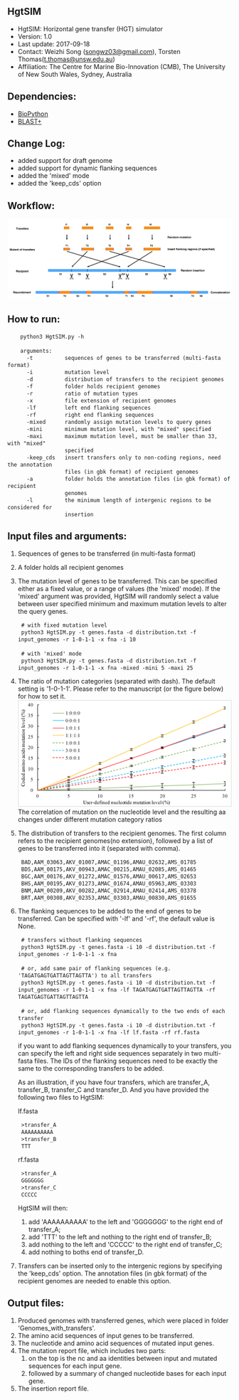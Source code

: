 HgtSIM
---

+ HgtSIM: Horizontal gene transfer (HGT) simulator
+ Version: 1.0
+ Last update: 2017-09-18
+ Contact: Weizhi Song (songwz03@gmail.com), Torsten Thomas(t.thomas@unsw.edu.au)
+ Affiliation: The Centre for Marine Bio-Innovation (CMB), The University of New South Wales, Sydney, Australia

Dependencies:
---

+ [BioPython](https://github.com/biopython/biopython.github.io/)
+ [BLAST+](https://blast.ncbi.nlm.nih.gov/Blast.cgi?PAGE_TYPE=BlastDocs&DOC_TYPE=Download)

Change Log:
---
+ added support for draft genome
+ added support for dynamic flanking sequences
+ added the 'mixed' mode
+ added the 'keep_cds' option

Workflow:
---
![workflow](images/HgtSIM_workflow.jpg)

How to run:
---

        python3 HgtSIM.py -h

        arguments:
          -t          sequences of genes to be transferred (multi-fasta format)
          -i          mutation level
          -d          distribution of transfers to the recipient genomes
          -f          folder holds recipient genomes
          -r          ratio of mutation types
          -x          file extension of recipient genomes
          -lf         left end flanking sequences
          -rf         right end flanking sequences
          -mixed      randomly assign mutation levels to query genes
          -mini       minimum mutation level, with "mixed" specified
          -maxi       maximum mutation level, must be smaller than 33, with "mixed"
                      specified
          -keep_cds   insert transfers only to non-coding regions, need the annotation
                      files (in gbk format) of recipient genomes
          -a          folder holds the annotation files (in gbk format) of recipient
                      genomes
          -l          the minimum length of intergenic regions to be considered for
                      insertion


Input files and arguments:
---

1. Sequences of genes to be transferred (in multi-fasta format)
1. A folder holds all recipient genomes
1. The mutation level of genes to be transferred. This can be specified either as a fixed value, or a range of values (the 'mixed' mode). If the 'mixed' argument was provided,
HgtSIM will randomly select a value between user specified minimum and maximum mutation levels to alter the query genes.

        # with fixed mutation level
        python3 HgtSIM.py -t genes.fasta -d distribution.txt -f input_genomes -r 1-0-1-1 -x fna -i 10

        # with 'mixed' mode
        python3 HgtSIM.py -t genes.fasta -d distribution.txt -f input_genomes -r 1-0-1-1 -x fna -mixed -mini 5 -maxi 25


1. The ratio of mutation categories (separated with dash). The default setting is '1-0-1-1'. Please refer to the manuscript (or the figure below) for how to set it.
![ratio_selection](images/ratio_selection.jpg)
        The correlation of mutation on the nucleotide level and the resulting aa changes under different mutation category ratios
1. The distribution of transfers to the recipient genomes. The first column refers to the recipient genomes(no extension), followed by a list of genes to be transferred into it (separated with comma).

        BAD,AAM_03063,AKV_01007,AMAC_01196,AMAU_02632,AMS_01785
        BDS,AAM_00175,AKV_00943,AMAC_00215,AMAU_02085,AMS_01465
        BGC,AAM_00176,AKV_01272,AMAC_01576,AMAU_00617,AMS_02653
        BHS,AAM_00195,AKV_01273,AMAC_01674,AMAU_05963,AMS_03303
        BNM,AAM_00209,AKV_00282,AMAC_02914,AMAU_02414,AMS_03378
        BRT,AAM_00308,AKV_02353,AMAC_03303,AMAU_00830,AMS_01655

1. The flanking sequences to be added to the end of genes to be transferred. Can be specified with '-lf' and '-rf', the default value is None.

        # transfers without flanking sequences
        python3 HgtSIM.py -t genes.fasta -i 10 -d distribution.txt -f input_genomes -r 1-0-1-1 -x fna

        # or, add same pair of flanking sequences (e.g. 'TAGATGAGTGATTAGTTAGTTA') to all transfers
        python3 HgtSIM.py -t genes.fasta -i 10 -d distribution.txt -f input_genomes -r 1-0-1-1 -x fna -lf TAGATGAGTGATTAGTTAGTTA -rf TAGATGAGTGATTAGTTAGTTA

        # or, add flanking sequences dynamically to the two ends of each transfer
        python3 HgtSIM.py -t genes.fasta -i 10 -d distribution.txt -f input_genomes -r 1-0-1-1 -x fna -lf lf.fasta -rf rf.fasta

    if you want to add flanking sequences dynamically to your transfers, you can specify the left and right side sequences separately in two multi-fasta files.
    The IDs of the flanking sequences need to be exactly the same to the corresponding transfers to be added.

    As an illustration, if you have four transfers, which are transfer_A, transfer_B, transfer_C and transfer_D. And you have provided the following two files to HgtSIM:

    lf.fasta

        >transfer_A
        AAAAAAAAAA
        >transfer_B
        TTT

    rf.fasta

        >transfer_A
        GGGGGGG
        >transfer_C
        CCCCC

    HgtSIM will then:
    1. add 'AAAAAAAAAA' to the left and 'GGGGGGG' to the right end of transfer_A;
    2. add 'TTT' to the left and nothing to the right end of transfer_B;
    3. add nothing to the left and 'CCCCC' to the right end of transfer_C;
    4. add nothing to boths end of transfer_D.

1. Transfers can be inserted only to the intergenic regions by specifying the 'keep_cds' option. The annotation files (in
gbk format) of the recipient genomes are needed to enable this option.

Output files:
---

1. Produced genomes with transferred genes, which were placed in folder 'Genomes_with_transfers'.
1. The amino acid sequences of input genes to be transferred.
1. The nucleotide and amino acid sequences of mutated input genes.
1. The mutation report file, which includes two parts:
    1. on the top is the nc and aa identities between input and mutated sequences for each input gene.
    1. followed by a summary of changed nucleotide bases for each input gene.
1. The insertion report file.

